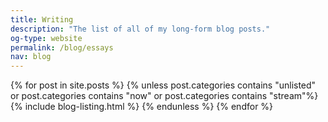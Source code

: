 ```yaml
---
title: Writing
description: "The list of all of my long-form blog posts."
og-type: website
permalink: /blog/essays
nav: blog
---
```


{% for post in site.posts %}
{% unless post.categories contains "unlisted" or post.categories contains "now" or post.categories contains "stream"%}
{% include blog-listing.html %}
{% endunless %}
{% endfor %}

 